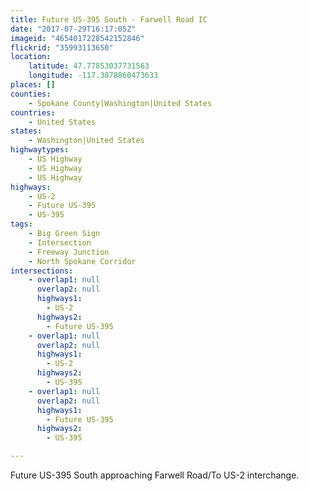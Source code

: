 ```yaml
---
title: Future US-395 South - Farwell Road IC
date: "2017-07-29T16:17:05Z"
imageid: "4654017228542152846"
flickrid: "35993113650"
location:
    latitude: 47.77853037731563
    longitude: -117.3878860473633
places: []
counties:
    - Spokane County|Washington|United States
countries:
    - United States
states:
    - Washington|United States
highwaytypes:
    - US Highway
    - US Highway
    - US Highway
highways:
    - US-2
    - Future US-395
    - US-395
tags:
    - Big Green Sign
    - Intersection
    - Freeway Junction
    - North Spokane Corridor
intersections:
    - overlap1: null
      overlap2: null
      highways1:
        - US-2
      highways2:
        - Future US-395
    - overlap1: null
      overlap2: null
      highways1:
        - US-2
      highways2:
        - US-395
    - overlap1: null
      overlap2: null
      highways1:
        - Future US-395
      highways2:
        - US-395

---
```

Future US-395 South approaching Farwell Road/To US-2 interchange.